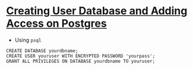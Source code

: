 # [Creating User Database and Adding Access on Postgres](https://medium.com/coding-blocks/creating-user-database-and-adding-access-on-postgresql-8bfcd2f4a91e)

* Using `psql`

```postgres
CREATE DATABASE yourdbname;
CREATE USER youruser WITH ENCRYPTED PASSWORD 'yourpass';
GRANT ALL PRIVILEGES ON DATABASE yourdbname TO youruser;
```
